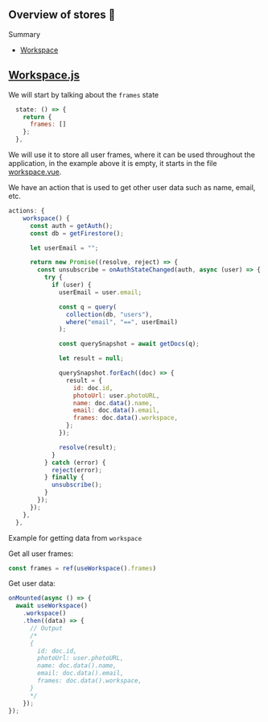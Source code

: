 ## **Overview of stores** 🛒

Summary

- [Workspace](#workspacejs)

## [Workspace.js](./workspace.js)

We will start by talking about the `frames` state

```js
  state: () => {
    return {
      frames: []
    };
  },
```

We will use it to store all user frames, where it can be used throughout the application, in the example above it is empty, it starts in the file [workspace.vue](../pages/dashboard/workspace.vue).

We have an action that is used to get other user data such as name, email, etc.

```js
actions: {
    workspace() {
      const auth = getAuth();
      const db = getFirestore();

      let userEmail = "";

      return new Promise((resolve, reject) => {
        const unsubscribe = onAuthStateChanged(auth, async (user) => {
          try {
            if (user) {
              userEmail = user.email;

              const q = query(
                collection(db, "users"),
                where("email", "==", userEmail)
              );

              const querySnapshot = await getDocs(q);

              let result = null;

              querySnapshot.forEach((doc) => {
                result = {
                  id: doc.id,
                  photoUrl: user.photoURL,
                  name: doc.data().name,
                  email: doc.data().email,
                  frames: doc.data().workspace,
                };
              });

              resolve(result);
            }
          } catch (error) {
            reject(error);
          } finally {
            unsubscribe();
          }
        });
      });
    },
  },
```

Example for getting data from `workspace`

Get all user frames:
```js
const frames = ref(useWorkspace().frames)
```

Get user data:
```js
onMounted(async () => {
  await useWorkspace()
    .workspace()
    .then((data) => {
      // Output
      /*
      {
        id: doc.id,
        photoUrl: user.photoURL,
        name: doc.data().name,
        email: doc.data().email,
        frames: doc.data().workspace,
      }
      */
    });
});
```
